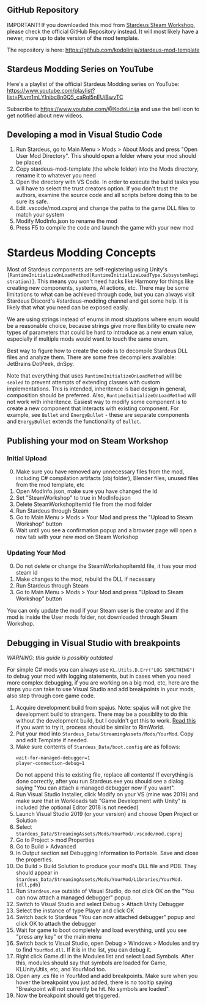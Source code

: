 ## GitHub Repository

IMPORTANT! If you downloaded this mod from [Stardeus Steam Workshop](https://steamcommunity.com/app/1380910/workshop/),
please check the official GitHub Repository instead. It will most likely have a newer, more up to date version of the mod template.

The repository is here: https://github.com/kodolinija/stardeus-mod-template

## Stardeus Modding Series on YouTube

Here's a playlist of the official Stardeus Modding series on YouTube:
https://www.youtube.com/playlist?list=PLvm1mLYInibc8n0Q5_caRql5nEUiBwvTC

Subscribe to https://www.youtube.com/@KodoLinija and use the bell icon to get notified about new videos.

## Developing a mod in Visual Studio Code

1. Run Stardeus, go to Main Menu > Mods > About Mods and press "Open User Mod Directory". This should open a folder where your mod should be placed.
2. Copy stardeus-mod-template (the whole folder) into the Mods directory, rename it to whatever you need
3. Open the directory with VS Code. In order to execute the build tasks you will have to select the trust creators option. If you don't trust the authors, examine the source code and all scripts before doing this to be sure its safe.
4. Edit .vscode/mod.csproj and change the paths to the game DLL files to match your system
5. Modify ModInfo.json to rename the mod
6. Press F5 to compile the code and launch the game with your new mod

# Stardeus Modding Concepts

Most of Stardeus components are self-registering using Unity's `[RuntimeInitializeOnLoadMethod(RuntimeInitializeLoadType.SubsystemRegistration)]`. This means you won't need hacks like Harmony for things like creating new components, systems, AI actions, etc. There may be some limitations to what can be achieved through code, but you can always visit Stardeus Discord's #stardeus-modding channel and get some help. It is likely that what you need can be exposed easily.

We are using strings instead of enums in most situations where enum would be a reasonable choice, because strings give more flexibility to create new types of parameters that could be hard to introduce as a new enum value, especially if multiple mods would want to touch the same enum.

Best way to figure how to create the code is to decompile Stardeus DLL files and analyze them. There are some free decompilers available: JetBrains DotPeek, dnSpy.

Note that everything that uses `RuntimeInitializeOnLoadMethod` will be `sealed` to prevent attempts of extending classes with custom implementations. This is intended, inheritence is bad design in general, composition should be preferred. Also, `RuntimeInitializeOnLoadMethod` will not work with inheritence. Easiest way to modify some component is to create a new component that interacts with existing component. For example, see `Bullet` and `EnergyBullet` - these are separate components and `EnergyBullet` extends the functionality of `Bullet`.

## Publishing your mod on Steam Workshop

### Initial Upload

0. Make sure you have removed any unnecessary files from the mod, including C# compilation artifacts (obj folder), Blender files, unused files from the mod template, etc
1. Open ModInfo.json, make sure you have changed the Id
2. Set "SteamWorkshop" to true in ModInfo.json
3. Delete SteamWorkshopItemId file from the mod folder
4. Run Stardeus through Steam
5. Go to Main Menu > Mods > Your Mod and press the "Upload to Steam Workshop" button
6. Wait until you see a confirmation popup and a browser page will open a new tab with your new mod on Steam Workshop

### Updating Your Mod

0. Do not delete or change the SteamWorkshopItemId file, it has your mod steam id
1. Make changes to the mod, rebuild the DLL if necessary
2. Run Stardeus through Steam
3. Go to Main Menu > Mods > Your Mod and press "Upload to Steam Workshop" button

You can only update the mod if your Steam user is the creator and if the mod is inside the User mods folder, not downloaded through Steam Workshop.

## Debugging in Visual Studio with breakpoints

*WARNING: this guide is possibly outdated*

For simple C# mods you can always use `KL.Utils.D.Err("LOG SOMETHING")` to debug your mod with logging statements, but in cases when you need more complex debugging, if you are working on a big mod, etc, here are the steps you can take to use Visual Studio and add breakpoints in your mods, also step through core game code.

1. Acquire development build from spajus. Note: spajus will not give the development build to strangers. There may be a possiblity to do this without the development build, but I couldn't get this to work. [Read this](https://ludeon.com/forums/index.php?topic=51589.0) if you want to try it, process should be similar to RimWorld.
2. Put your mod into `Stardeus_Data/StreamingAssets/Mods/YourMod`. Copy and edit Template if needed.
3. Make sure contents of `Stardeus_Data/boot.config` are as follows:
   ```
   wait-for-managed-debugger=1
   player-connection-debug=1
   ```
   Do not append this to existing file, replace all contents!
   If everything is done correctly, after you run Stardeus.exe you should see a dialog saying "You can attach a managed debugger now if you want".
4. Run Visual Studio Installer, click Modify on your VS (mine was 2019) and make sure that in Workloads tab "Game Development with Unity" is included (the optional Editor 2018 is not needed)
5. Launch Visual Studio 2019 (or your version) and choose Open Project or Solution
6. Select `Stardeus_Data/StreamingAssets/Mods/YourMod/.vscode/mod.csproj`
7. Go to Project > mod Properties
8. Go to Build > Advanced
9. In Output section set Debugging Information to Portable. Save and close the properties.
10. Do Build > Build Solution to produce your mod's DLL file and PDB. They should appear in `Stardeus_Data/StreamingAssets/Mods/YourMod/Libraries/YourMod.{dll,pdb}`
11. Run `Stardeus.exe` outside of Visual Studio, do not click OK on the "You can now attach a managed debugger" popup.
12. Switch to Visual Studio and select Debug > Attach Unity Debugger
13. Select the instance of type Player and click OK
14. Switch back to Stardeus "You can now attached debugger" popup and click OK to attach the debugger
15. Wait for game to boot completely and load everything, until you see "press any key" or the main menu
16. Switch back to Visual Studio, open Debug > Windows > Modules and try to find `YourMod.dll`. If it is in the list, you can debug it.
17. Right click Game.dll in the Modules list and select Load Symbols. After this, modules should say that symbols are loaded for Game, KLUnityUtils, etc, and YourMod too.
18. Open any .cs file in YourMod and add breakpoints. Make sure when you hover the breakpoint you just added, there is no tooltip saying "Breakpoint will not currently be hit. No symbols are loaded".
19. Now the breakpoint should get triggered.